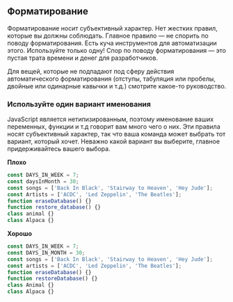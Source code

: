 ## **Форматирование**
Форматирование носит субъективный характер. Нет жестких правил, которые вы должны соблюдать. Главное правило — не спорить по поводу форматирования. Есть куча инструментов для автоматизации этого. Используйте только одну! 
Спор по поводу форматирования — это пустая трата времени и денег для разработчиков. 

Для вещей, которые не подпадают под сферу действия автоматического форматирования \(отступы, табуляция или пробелы, двойные или одинарные кавычки и т.д.\) смотрите какое-то руководство.

### Используйте один вариант именования
JavaScript является нетипизированным, поэтому именование ваших переменных, функции и т.д говорит вам много чего о них. Эти правила носят субъективный характер, так что ваша команда может выбрать тот вариант, который хочет. Неважно какой вариант вы выберите, главное придерживайтесь вашего выбора. 

**Плохо**
```javascript
const DAYS_IN_WEEK = 7;
const daysInMonth = 30;
const songs = ['Back In Black', 'Stairway to Heaven', 'Hey Jude'];
const Artists = ['ACDC', 'Led Zeppelin', 'The Beatles'];
function eraseDatabase() {}
function restore_database() {}
class animal {}
class Alpaca {}
```

**Хорошо**
```javascript
const DAYS_IN_WEEK = 7;
const DAYS_IN_MONTH = 30;
const songs = ['Back In Black', 'Stairway to Heaven', 'Hey Jude'];
const artists = ['ACDC', 'Led Zeppelin', 'The Beatles'];
function eraseDatabase() {}
function restoreDatabase() {}
class Animal {}
class Alpaca {}
```